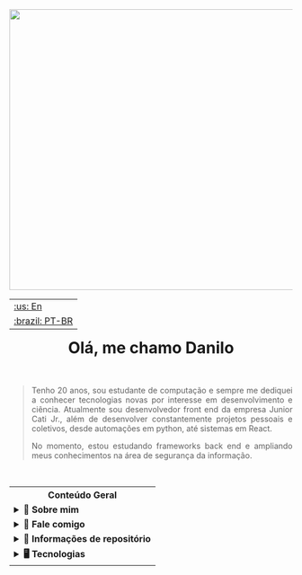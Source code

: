 <div align="center">

<img style="object-fit: cover" width="1200" height="500" src="https://media2.giphy.com/media/v1.Y2lkPTc5MGI3NjExN2hjZXJxZnlsbDF3em1temRlY3duYWs5eDFveXFmMTduY29oN2tveiZlcD12MV9pbnRlcm5hbF9naWZfYnlfaWQmY3Q9Zw/2IudUHdI075HL02Pkk/giphy.gif" />

</div>

<table align="right">
 <tr><td><a href="./README_EN.md">:us: En</a></td></tr>
 <tr><td><a href="./README.md">:brazil: PT-BR</a></td></tr>
</table>

<h1 align="center">
  Olá, me chamo Danilo
</h1>
<br />

<div align="justify">
  <p>
    
  >Tenho 20 anos, sou estudante de computação e sempre me dediquei a conhecer tecnologias novas por interesse em desenvolvimento e ciência. Atualmente sou desenvolvedor front end da empresa Junior Cati Jr.,       além de desenvolver constantemente projetos pessoais e coletivos, desde automações em python, até sistemas em React.
  >
  >No momento, estou estudando frameworks back end e ampliando meus conhecimentos na área de segurança da informação.
  
  </p>
</div>

<br />

<table align="center">
  <th>
      <div align="center">Conteúdo Geral</div>
  </th>
  <tr>
    <td>
      <details>
        <summary><strong>🔮 Sobre mim</strong></summary> 
        
  - 🎓 Bacharelado em Ciência da Computação na UFSCar (Universidade Federal de São Carlos).
      
  - 🌐 [Site](https://danilosilvaportfolio.netlify.app/)
      
  - 📄 [Currículo](https://drive.google.com/file/d/1qEb14DkSWG1w_9HxJbOQDec6ts5OZuy9/view?usp=sharing)
      
  - 💻 Experiência em C++, Java e React Js
      </details>
    </td>
    <tr>
    <td>
      <details>
        <summary><strong>📱 Fale comigo</strong></summary>
        <br />
        <div align="center">
          <a href="https://instagram.com/dan.sp1" target="_blank"><img src="https://img.shields.io/badge/-Instagram-%23E4405F?style=for-the-badge&logo=instagram&logoColor=white" target="_blank"></a>
          <a href = "mailto:danilo.sp03@gmail.com"><img src="https://img.shields.io/badge/Gmail-D14836?style=for-the-badge&logo=gmail&logoColor=white" target="_blank"></a>
          <a href="https://www.linkedin.com/in/danilo-da-silva-pinto-5632b11aa/" target="_blank"><img src="https://img.shields.io/badge/-LinkedIn-%230077B5?style=for-the-badge&logo=linkedin&logoColor=white" target="_blank"></a>  
        </div>
        <br />
      </details>
    </td>
    </tr>
    <tr>
    <td>
      <details>
        <summary><strong>📅 Informações de repositório</strong></summary>
        <br />
        <div align="center">
          <img height="130em" src="https://github-readme-stats-git-masterrstaa-rickstaa.vercel.app/api?username=danilosp1&show_icons=true&include_all_commits=true&theme=blueberry&hide_border=true"/>
          <img height="130em" src="https://github-readme-stats-git-masterrstaa-rickstaa.vercel.app/api/top-langs/?username=danilosp1&layout=compact&theme=blueberry&hide_border=true" />
          <img height="130em" src="https://github-profile-summary-cards.vercel.app/api/cards/stats?username=danilosp1&theme=blueberry"/>
        </div>
        <div align="center">
          <img height="130em" src="https://github-profile-summary-cards.vercel.app/api/cards/profile-details?username=danilosp1&theme=blueberry"/>
          <img height="130em" src="http://github-readme-streak-stats.herokuapp.com/?user=danilosp1&theme=blueberry&date_format=M%20j%5B%2C%20Y%5D" />
        </div>
        <br />
      </details>
  </td>
  </tr>
  <tr>
    <td>
      <details>
        <summary><strong>🖥️ Tecnologias</strong></summary>
        <br />
        <div align="center">
          <img src="https://cdn.jsdelivr.net/gh/devicons/devicon/icons/python/python-original.svg" width="40" height="40"/>
          <img src="https://cdn.jsdelivr.net/gh/devicons/devicon/icons/c/c-original.svg" width="40" height="40"/>
          <img src="https://cdn.jsdelivr.net/gh/devicons/devicon/icons/cplusplus/cplusplus-original.svg" width="40" height="40"/>
          <img src="https://cdn.jsdelivr.net/gh/devicons/devicon/icons/java/java-original.svg" width="40" height="40"/>
          <img src="https://cdn.jsdelivr.net/gh/devicons/devicon/icons/nodejs/nodejs-original.svg" width="40" height="40"/>
          <img src="https://cdn.jsdelivr.net/gh/devicons/devicon/icons/react/react-original.svg" width="40" height="40"/>
          <img src="https://cdn.jsdelivr.net/gh/devicons/devicon/icons/ruby/ruby-original.svg" width="40" height="40"/>
        </div>
        <br />
      </details>
    </td>
  </tr>
</table>




